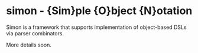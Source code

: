 # simon - {Sim}ple {O}bject {N}otation

Simon is a framework that supports implementation of object-based DSLs via parser combinators.

More details soon.
